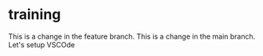 # training
This is a change in the feature branch.
This is a change in the main branch. 
Let's setup VSCOde